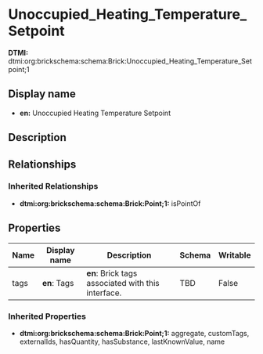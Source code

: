 # Unoccupied_Heating_Temperature_Setpoint
**DTMI:** dtmi:org:brickschema:schema:Brick:Unoccupied_Heating_Temperature_Setpoint;1
## Display name
- **en:** Unoccupied Heating Temperature Setpoint
## Description
## Relationships
### Inherited Relationships
* **dtmi:org:brickschema:schema:Brick:Point;1:** isPointOf
## Properties
|Name|Display name|Description|Schema|Writable|
|-|-|-|-|-|
|tags|**en**: Tags|**en**: Brick tags associated with this interface.|TBD|False|
### Inherited Properties
* **dtmi:org:brickschema:schema:Brick:Point;1:** aggregate, customTags, externalIds, hasQuantity, hasSubstance, lastKnownValue, name
